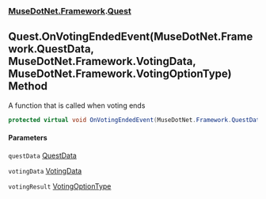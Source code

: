 ### [MuseDotNet.Framework](./MuseDotNet-Framework.md 'MuseDotNet.Framework').[Quest](./Quest.md 'MuseDotNet.Framework.Quest')
## Quest.OnVotingEndedEvent(MuseDotNet.Framework.QuestData, MuseDotNet.Framework.VotingData, MuseDotNet.Framework.VotingOptionType) Method
A function that is called when voting ends  
```csharp
protected virtual void OnVotingEndedEvent(MuseDotNet.Framework.QuestData questData, MuseDotNet.Framework.VotingData votingData, MuseDotNet.Framework.VotingOptionType votingResult);
```
#### Parameters
<a name='MuseDotNet-Framework-Quest-OnVotingEndedEvent(MuseDotNet-Framework-QuestData_MuseDotNet-Framework-VotingData_MuseDotNet-Framework-VotingOptionType)-questData'></a>
`questData` [QuestData](./QuestData.md 'MuseDotNet.Framework.QuestData')  
  
<a name='MuseDotNet-Framework-Quest-OnVotingEndedEvent(MuseDotNet-Framework-QuestData_MuseDotNet-Framework-VotingData_MuseDotNet-Framework-VotingOptionType)-votingData'></a>
`votingData` [VotingData](./VotingData.md 'MuseDotNet.Framework.VotingData')  
  
<a name='MuseDotNet-Framework-Quest-OnVotingEndedEvent(MuseDotNet-Framework-QuestData_MuseDotNet-Framework-VotingData_MuseDotNet-Framework-VotingOptionType)-votingResult'></a>
`votingResult` [VotingOptionType](./VotingOptionType.md 'MuseDotNet.Framework.VotingOptionType')  
  
